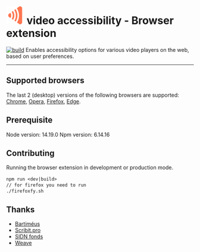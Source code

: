 # ![logo](src/icon-48x48.png?raw=true "Logo video accessibility")  video accessibility - Browser extension

[![build](https://github.com/Accessibility-Video/accessibility-plugin/actions/workflows/test.yml/badge.svg)](https://github.com/Accessibility-Video/accessibility-plugin/actions/workflows/test.yml) 
Enables accessibility options for various video players on the web, based on user preferences.

***

## Supported browsers
The last 2 (desktop) versions of the following browsers are supported:
[Chrome](http://google.com/chrome), [Opera](https://www.opera.com/), [Firefox](https://www.mozilla.org/firefox), [Edge](https://www.microsoft.com/edge).

## Prerequisite
Node version: 14.19.0
Npm version: 6.14.16

## Contributing
Running the browser extension in development or production mode.
```
npm run <dev|build>
// for firefox you need to run
./firefoxfy.sh
```

## Thanks
- [Bartiméus](http://www.bartimeus.nl)
- [Scribit.pro](http://scribit.pro)
- [SIDN fonds](http://www.sidnfonds.nl/)
- [Weave](http://weave.nl)

